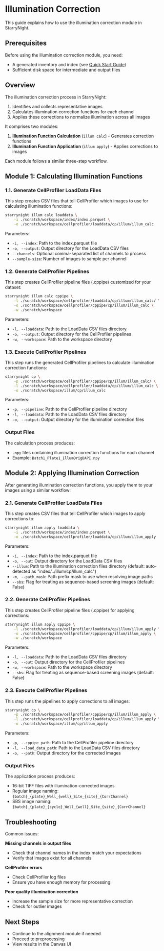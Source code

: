 # Illumination Correction

This guide explains how to use the illumination correction module in StarryNight.

## Prerequisites

Before using the illumination correction module, you need:

- A generated inventory and index (see [Quick Start Guide](../getting-started/quickstart.md))
- Sufficient disk space for intermediate and output files

## Overview

The illumination correction process in StarryNight:

1. Identifies and collects representative images
2. Calculates illumination correction functions for each channel
3. Applies these corrections to normalize illumination across all images

It comprises two modules:

1. **Illumination Function Calculation** (`illum calc`) - Generates correction functions
2. **Illumination Function Application** (`illum apply`) - Applies corrections to images

Each module follows a similar three-step workflow.

## Module 1: Calculating Illumination Functions

### 1.1. Generate CellProfiler LoadData Files

This step creates CSV files that tell CellProfiler which images to use for calculating illumination functions:

```bash
starrynight illum calc loaddata \
    -i ./scratch/workspace/index/index.parquet \
    -o ./scratch/workspace/cellprofiler/loaddata/cp/illum/illum_calc
```

Parameters:

- `-i, --index`: Path to the index.parquet file
- `-o, --output`: Output directory for the LoadData CSV files
- `--channels`: Optional comma-separated list of channels to process
- `--sample-size`: Number of images to sample per channel

### 1.2. Generate CellProfiler Pipelines

This step creates CellProfiler pipeline files (.cppipe) customized for your dataset:

```bash
starrynight illum calc cppipe \
    -l ./scratch/workspace/cellprofiler/loaddata/cp/illum/illum_calc/ \
    -o ./scratch/workspace/cellprofiler/cppipe/cp/illum/illum_calc \
    -w ./scratch/workspace
```

Parameters:

- `-l, --loaddata`: Path to the LoadData CSV files directory
- `-o, --output`: Output directory for the CellProfiler pipelines
- `-w, --workspace`: Path to the workspace directory

### 1.3. Execute CellProfiler Pipelines

This step runs the generated CellProfiler pipelines to calculate illumination correction functions:

```bash
starrynight cp \
    -p ./scratch/workspace/cellprofiler/cppipe/cp/illum/illum_calc/ \
    -l ./scratch/workspace/cellprofiler/loaddata/cp/illum/illum_calc \
    -o ./scratch/workspace/illum/cp/illum_calc
```

Parameters:

- `-p, --pipeline`: Path to the CellProfiler pipeline directory
- `-l, --loaddata`: Path to the LoadData CSV files directory
- `-o, --output`: Output directory for the illumination correction files

### Output Files

The calculation process produces:

- `.npy` files containing illumination correction functions for each channel
- Example: `Batch1_Plate1_IllumOrigDAPI.npy`

## Module 2: Applying Illumination Correction

After generating illumination correction functions, you apply them to your images using a similar workflow:

### 2.1. Generate CellProfiler LoadData Files

This step creates CSV files that tell CellProfiler which images to apply corrections to:

```bash
starrynight illum apply loaddata \
    -i ./scratch/workspace/index/index.parquet \
    -o ./scratch/workspace/cellprofiler/loaddata/cp/illum/illum_apply
```

Parameters:

- `-i, --index`: Path to the index.parquet file
- `-o, --out`: Output directory for the LoadData CSV files
- `--illum`: Path to the illumination correction files directory (default: auto-detected as "index/../illum/cp/illum_calc")
- `-m, --path_mask`: Path prefix mask to use when resolving image paths
- `--sbs`: Flag for treating as sequence-based screening images (default: False)

### 2.2. Generate CellProfiler Pipelines

This step creates CellProfiler pipeline files (.cppipe) for applying corrections:

```bash
starrynight illum apply cppipe \
    -l ./scratch/workspace/cellprofiler/loaddata/cp/illum/illum_apply \
    -o ./scratch/workspace/cellprofiler/cppipe/cp/illum/illum_apply \
    -w ./scratch/workspace
```

Parameters:

- `-l, --loaddata`: Path to the LoadData CSV files directory
- `-o, --out`: Output directory for the CellProfiler pipelines
- `-w, --workspace`: Path to the workspace directory
- `--sbs`: Flag for treating as sequence-based screening images (default: False)

### 2.3. Execute CellProfiler Pipelines

This step runs the pipelines to apply corrections to all images:

```bash
starrynight cp \
    -p ./scratch/workspace/cellprofiler/cppipe/cp/illum/illum_apply \
    -l ./scratch/workspace/cellprofiler/loaddata/cp/illum/illum_apply \
    -o ./scratch/workspace/illum/cp/illum_apply
```

Parameters:

- `-p, --cppipe_path`: Path to the CellProfiler pipeline directory
- `-l, --load_data_path`: Path to the LoadData CSV files directory
- `-o, --path`: Output directory for the corrected images

### Output Files

The application process produces:

- 16-bit TIFF files with illumination-corrected images
- Regular image naming: `{batch}_{plate}_Well_{well}_Site_{site}_{CorrChannel}`
- SBS image naming: `{batch}_{plate}_{cycle}_Well_{well}_Site_{site}_{CorrChannel}`

## Troubleshooting

Common issues:

**Missing channels in output files**

   - Check that channel names in the index match your expectations
   - Verify that images exist for all channels

 **CellProfiler errors**

   - Check CellProfiler log files
   - Ensure you have enough memory for processing

**Poor quality illumination correction**

   - Increase the sample size for more representative correction
   - Check for outlier images

## Next Steps

- Continue to the alignment module if needed
- Proceed to preprocessing
- View results in the Canvas UI
